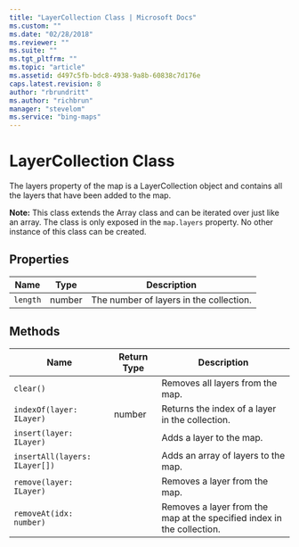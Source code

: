 ```yaml
---
title: "LayerCollection Class | Microsoft Docs"
ms.custom: ""
ms.date: "02/28/2018"
ms.reviewer: ""
ms.suite: ""
ms.tgt_pltfrm: ""
ms.topic: "article"
ms.assetid: d497c5fb-bdc8-4938-9a8b-60838c7d176e
caps.latest.revision: 8
author: "rbrundritt"
ms.author: "richbrun"
manager: "stevelom"
ms.service: "bing-maps"
---
```

# LayerCollection Class
The layers property of the map is a LayerCollection object and contains all the layers that have been added to the map.

**Note:** This class extends the Array class and can be iterated over just like an array. The class is only exposed in the `map.layers` property. No other instance of this class can be created.

## Properties ##

| Name | Type | Description                         |
|----------|----------|-----------------------------------------|
| `length`   | number   | The number of layers in the collection. |

## Methods ##

| Name                            | Return Type | Description                                               |
|-------------------------------------|--------|------------------------------------------------------------------------|
| `clear()`   |        | Removes all layers from the map.                                       |
| `indexOf(layer: ILayer)`                | number | Returns the index of a layer in the collection.   |
| `insert(layer: ILayer)`                |        | Adds a layer to the map.                         |
| `insertAll(layers: ILayer[])`        |        | Adds an array of layers to the map.              |
| `remove(layer: ILayer)`                |        | Removes a layer from the map.                    |
| `removeAt(idx: number)` |        | Removes a layer from the map at the specified index in the collection. |
